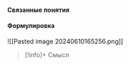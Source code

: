 #### Связанные понятия


#### Формулировка
![[Pasted image 20240610165256.png]]

>[!info]+ Смысл






